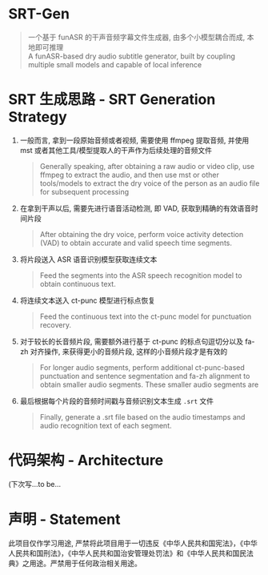 # SRT-Gen
> 一个基于 funASR 的干声音频字幕文件生成器, 由多个小模型耦合而成, 本地即可推理  
> A funASR-based dry audio subtitle generator, built by coupling multiple small models and capable of local inference

# SRT 生成思路 - SRT Generation Strategy
1. 一般而言, 拿到一段原始音频或者视频, 需要使用 ffmpeg 提取音频, 并使用 mst 或者其他工具/模型提取人的干声作为后续处理的音频文件
   > Generally speaking, after obtaining a raw audio or video clip, use ffmpeg to extract the audio, and then use mst or other tools/models to extract the dry voice of the person as an audio file for subsequent processing

3. 在拿到干声以后, 需要先进行语音活动检测, 即 VAD, 获取到精确的有效语音时间片段
   > After obtaining the dry voice, perform voice activity detection (VAD) to obtain accurate and valid speech time segments.

4. 将片段送入 ASR 语音识别模型获取连续文本
   > Feed the segments into the ASR speech recognition model to obtain continuous text.

6. 将连续文本送入 ct-punc 模型进行标点恢复
   > Feed the continuous text into the ct-punc model for punctuation recovery.

5. 对于较长的长音频片段, 需要额外进行基于 ct-punc 的标点句逗切分以及 fa-zh 对齐操作, 来获得更小的音频片段, 这样的小音频片段才是有效的
   > For longer audio segments, perform additional ct-punc-based punctuation and sentence segmentation and fa-zh alignment to obtain smaller audio segments. These smaller audio segments are
   
7. 最后根据每个片段的音频时间戳与音频识别文本生成 `.srt` 文件
   > Finally, generate a .srt file based on the audio timestamps and audio recognition text of each segment.

# 代码架构 - Architecture
(下次写...to be...

# 声明 - Statement
此项目仅作学习用途, 严禁将此项目用于一切违反《中华人民共和国宪法》，《中华人民共和国刑法》，《中华人民共和国治安管理处罚法》和《中华人民共和国民法典》之用途。严禁用于任何政治相关用途。
